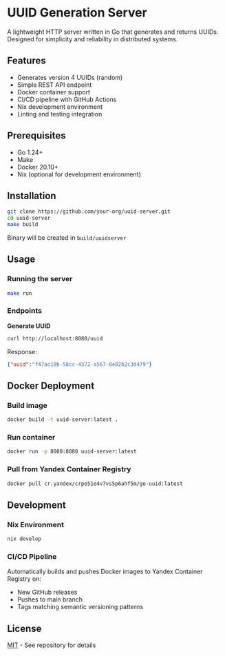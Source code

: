 # UUID Generation Server

A lightweight HTTP server written in Go that generates and returns UUIDs. Designed for simplicity and reliability in distributed systems.

## Features

- Generates version 4 UUIDs (random)
- Simple REST API endpoint
- Docker container support
- CI/CD pipeline with GitHub Actions
- Nix development environment
- Linting and testing integration

## Prerequisites

- Go 1.24+
- Make
- Docker 20.10+
- Nix (optional for development environment)

## Installation

```bash
git clone https://github.com/your-org/uuid-server.git
cd uuid-server
make build
```

Binary will be created in `build/uuidserver`

## Usage

### Running the server
```bash
make run
```

### Endpoints
**Generate UUID**
```bash
curl http://localhost:8080/uuid
```
Response:
```json
{"uuid":"f47ac10b-58cc-4372-a567-0e02b2c3d479"}
```

## Docker Deployment

### Build image
```bash
docker build -t uuid-server:latest .
```

### Run container
```bash
docker run -p 8080:8080 uuid-server:latest
```

### Pull from Yandex Container Registry
```bash
docker pull cr.yandex/crpe51e4v7vs5p6ahf5m/go-uuid:latest
```

## Development

### Nix Environment
```bash
nix develop
```

### CI/CD Pipeline
Automatically builds and pushes Docker images to Yandex Container Registry on:
- New GitHub releases
- Pushes to main branch
- Tags matching semantic versioning patterns

## License
[MIT](LICENSE) - See repository for details
